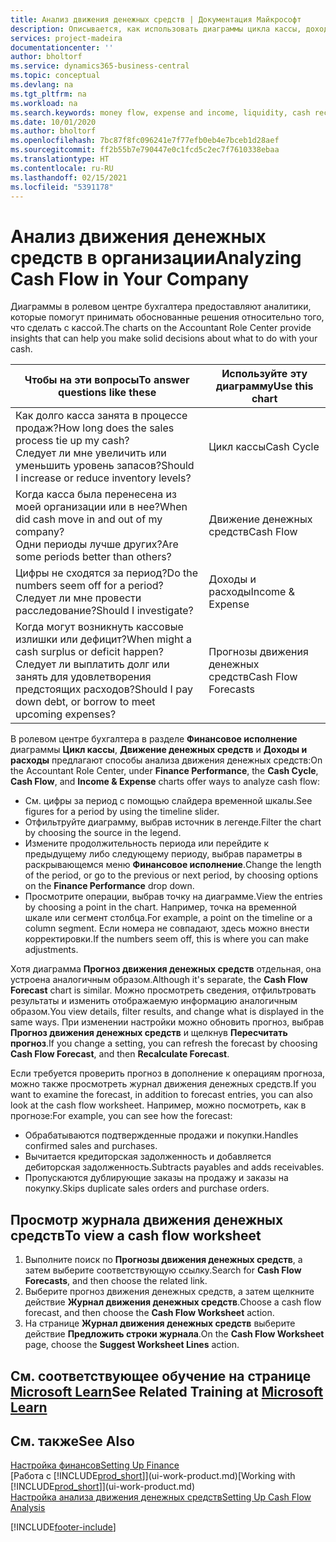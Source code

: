 ```yaml
---
title: Анализ движения денежных средств | Документация Майкрософт
description: Описывается, как использовать диаграммы цикла кассы, дохода и расхода, движения денежных средств и прогноза движения денежных средств для анализа и будущего переноса кассы в организацию и из нее.
services: project-madeira
documentationcenter: ''
author: bholtorf
ms.service: dynamics365-business-central
ms.topic: conceptual
ms.devlang: na
ms.tgt_pltfrm: na
ms.workload: na
ms.search.keywords: money flow, expense and income, liquidity, cash receipts minus cash payments, Cartera
ms.date: 10/01/2020
ms.author: bholtorf
ms.openlocfilehash: 7bc87f8fc096241e7f77efb0eb4e7bceb1d28aef
ms.sourcegitcommit: ff2b55b7e790447e0c1fcd5c2ec7f7610338ebaa
ms.translationtype: HT
ms.contentlocale: ru-RU
ms.lasthandoff: 02/15/2021
ms.locfileid: "5391178"
---
```

# <a name="analyzing-cash-flow-in-your-company"></a><span data-ttu-id="e7b5f-103">Анализ движения денежных средств в организации</span><span class="sxs-lookup"><span data-stu-id="e7b5f-103">Analyzing Cash Flow in Your Company</span></span>
<span data-ttu-id="e7b5f-104">Диаграммы в ролевом центре бухгалтера предоставляют аналитики, которые помогут принимать обоснованные решения относительно того, что сделать с кассой.</span><span class="sxs-lookup"><span data-stu-id="e7b5f-104">The charts on the Accountant Role Center provide insights that can help you make solid decisions about what to do with your cash.</span></span>  

| <span data-ttu-id="e7b5f-105">Чтобы на эти вопросы</span><span class="sxs-lookup"><span data-stu-id="e7b5f-105">To answer questions like these</span></span> | <span data-ttu-id="e7b5f-106">Используйте эту диаграмму</span><span class="sxs-lookup"><span data-stu-id="e7b5f-106">Use this chart</span></span> |
| --- | --- |
| <span data-ttu-id="e7b5f-107">Как долго касса занята в процессе продаж?</span><span class="sxs-lookup"><span data-stu-id="e7b5f-107">How long does the sales process tie up my cash?</span></span></br> <span data-ttu-id="e7b5f-108">Следует ли мне увеличить или уменьшить уровень запасов?</span><span class="sxs-lookup"><span data-stu-id="e7b5f-108">Should I increase or reduce inventory levels?</span></span> |<span data-ttu-id="e7b5f-109">Цикл кассы</span><span class="sxs-lookup"><span data-stu-id="e7b5f-109">Cash Cycle</span></span> |
| <span data-ttu-id="e7b5f-110">Когда касса была перенесена из моей организации или в нее?</span><span class="sxs-lookup"><span data-stu-id="e7b5f-110">When did cash move in and out of my company?</span></span></br> <span data-ttu-id="e7b5f-111">Одни периоды лучше других?</span><span class="sxs-lookup"><span data-stu-id="e7b5f-111">Are some periods better than others?</span></span> |<span data-ttu-id="e7b5f-112">Движение денежных средств</span><span class="sxs-lookup"><span data-stu-id="e7b5f-112">Cash Flow</span></span> |
| <span data-ttu-id="e7b5f-113">Цифры не сходятся за период?</span><span class="sxs-lookup"><span data-stu-id="e7b5f-113">Do the numbers seem off for a period?</span></span></br> <span data-ttu-id="e7b5f-114">Следует ли мне провести расследование?</span><span class="sxs-lookup"><span data-stu-id="e7b5f-114">Should I investigate?</span></span> |<span data-ttu-id="e7b5f-115">Доходы и расходы</span><span class="sxs-lookup"><span data-stu-id="e7b5f-115">Income & Expense</span></span> |
| <span data-ttu-id="e7b5f-116">Когда могут возникнуть кассовые излишки или дефицит?</span><span class="sxs-lookup"><span data-stu-id="e7b5f-116">When might a cash surplus or deficit happen?</span></span></br> <span data-ttu-id="e7b5f-117">Следует ли выплатить долг или занять для удовлетворения предстоящих расходов?</span><span class="sxs-lookup"><span data-stu-id="e7b5f-117">Should I pay down debt, or borrow to meet upcoming expenses?</span></span> |<span data-ttu-id="e7b5f-118">Прогнозы движения денежных средств</span><span class="sxs-lookup"><span data-stu-id="e7b5f-118">Cash Flow Forecasts</span></span> |

<span data-ttu-id="e7b5f-119">В ролевом центре бухгалтера в разделе **Финансовое исполнение** диаграммы **Цикл кассы**, **Движение денежных средств** и **Доходы и расходы** предлагают способы анализа движения денежных средств:</span><span class="sxs-lookup"><span data-stu-id="e7b5f-119">On the Accountant Role Center, under **Finance Performance**, the **Cash Cycle**, **Cash Flow**, and **Income & Expense** charts offer ways to analyze cash flow:</span></span>  

* <span data-ttu-id="e7b5f-120">См. цифры за период с помощью слайдера временной шкалы.</span><span class="sxs-lookup"><span data-stu-id="e7b5f-120">See figures for a period by using the timeline slider.</span></span>  
* <span data-ttu-id="e7b5f-121">Отфильтруйте диаграмму, выбрав источник в легенде.</span><span class="sxs-lookup"><span data-stu-id="e7b5f-121">Filter the chart by choosing the source in the legend.</span></span>  
* <span data-ttu-id="e7b5f-122">Измените продолжительность периода или перейдите к предыдущему либо следующему периоду, выбрав параметры в раскрывающемся меню **Финансовое исполнение**.</span><span class="sxs-lookup"><span data-stu-id="e7b5f-122">Change the length of the period, or go to the previous or next period, by choosing options on the **Finance Performance** drop down.</span></span>  
* <span data-ttu-id="e7b5f-123">Просмотрите операции, выбрав точку на диаграмме.</span><span class="sxs-lookup"><span data-stu-id="e7b5f-123">View the entries by choosing a point in the chart.</span></span> <span data-ttu-id="e7b5f-124">Например, точка на временной шкале или сегмент столбца.</span><span class="sxs-lookup"><span data-stu-id="e7b5f-124">For example, a point on the timeline or a column segment.</span></span> <span data-ttu-id="e7b5f-125">Если номера не совпадают, здесь можно внести корректировки.</span><span class="sxs-lookup"><span data-stu-id="e7b5f-125">If the numbers seem off, this is where you can make adjustments.</span></span>  

<span data-ttu-id="e7b5f-126">Хотя диаграмма **Прогноз движения денежных средств** отдельная, она устроена аналогичным образом.</span><span class="sxs-lookup"><span data-stu-id="e7b5f-126">Although it's separate, the **Cash Flow Forecast** chart is similar.</span></span> <span data-ttu-id="e7b5f-127">Можно просмотреть сведения, отфильтровать результаты и изменить отображаемую информацию аналогичным образом.</span><span class="sxs-lookup"><span data-stu-id="e7b5f-127">You view details, filter results, and change what is displayed in the same ways.</span></span> <span data-ttu-id="e7b5f-128">При изменении настройки можно обновить прогноз, выбрав **Прогноз движения денежных средств** и щелкнув **Пересчитать прогноз**.</span><span class="sxs-lookup"><span data-stu-id="e7b5f-128">If you change a setting, you can refresh the forecast by choosing **Cash Flow Forecast**, and then **Recalculate Forecast**.</span></span>

<span data-ttu-id="e7b5f-129">Если требуется проверить прогноз в дополнение к операциям прогноза, можно также просмотреть журнал движения денежных средств.</span><span class="sxs-lookup"><span data-stu-id="e7b5f-129">If you want to examine the forecast, in addition to forecast entries, you can also look at the cash flow worksheet.</span></span> <span data-ttu-id="e7b5f-130">Например, можно посмотреть, как в прогнозе:</span><span class="sxs-lookup"><span data-stu-id="e7b5f-130">For example, you can see how the forecast:</span></span>

* <span data-ttu-id="e7b5f-131">Обрабатываются подтвержденные продажи и покупки.</span><span class="sxs-lookup"><span data-stu-id="e7b5f-131">Handles confirmed sales and purchases.</span></span>  
* <span data-ttu-id="e7b5f-132">Вычитается кредиторская задолженность и добавляется дебиторская задолженность.</span><span class="sxs-lookup"><span data-stu-id="e7b5f-132">Subtracts payables and adds receivables.</span></span>  
* <span data-ttu-id="e7b5f-133">Пропускаются дублирующие заказы на продажу и заказы на покупку.</span><span class="sxs-lookup"><span data-stu-id="e7b5f-133">Skips duplicate sales orders and purchase orders.</span></span>  

## <a name="to-view-a-cash-flow-worksheet"></a><span data-ttu-id="e7b5f-134">Просмотр журнала движения денежных средств</span><span class="sxs-lookup"><span data-stu-id="e7b5f-134">To view a cash flow worksheet</span></span>
1. <span data-ttu-id="e7b5f-135">Выполните поиск по **Прогнозы движения денежных средств**, а затем выберите соответствующую ссылку.</span><span class="sxs-lookup"><span data-stu-id="e7b5f-135">Search for **Cash Flow Forecasts**, and then choose the related link.</span></span>  
2. <span data-ttu-id="e7b5f-136">Выберите прогноз движения денежных средств, а затем щелкните действие **Журнал движения денежных средств**.</span><span class="sxs-lookup"><span data-stu-id="e7b5f-136">Choose a cash flow forecast, and then choose the **Cash Flow Worksheet** action.</span></span>  
3. <span data-ttu-id="e7b5f-137">На странице **Журнал движения денежных средств** выберите действие **Предложить строки журнала**.</span><span class="sxs-lookup"><span data-stu-id="e7b5f-137">On the **Cash Flow Worksheet** page, choose the **Suggest Worksheet Lines** action.</span></span>  

## <a name="see-related-training-at-microsoft-learn"></a><span data-ttu-id="e7b5f-138">См. соответствующее обучение на странице [Microsoft Learn](/learn/modules/forecast-cash-flow-dynamics-365-business-central/index)</span><span class="sxs-lookup"><span data-stu-id="e7b5f-138">See Related Training at [Microsoft Learn](/learn/modules/forecast-cash-flow-dynamics-365-business-central/index)</span></span>

## <a name="see-also"></a><span data-ttu-id="e7b5f-139">См. также</span><span class="sxs-lookup"><span data-stu-id="e7b5f-139">See Also</span></span>
[<span data-ttu-id="e7b5f-140">Настройка финансов</span><span class="sxs-lookup"><span data-stu-id="e7b5f-140">Setting Up Finance</span></span>](finance-setup-finance.md)  
<span data-ttu-id="e7b5f-141">[Работа с [!INCLUDE[prod_short](includes/prod_short.md)]](ui-work-product.md)</span><span class="sxs-lookup"><span data-stu-id="e7b5f-141">[Working with [!INCLUDE[prod_short](includes/prod_short.md)]](ui-work-product.md)</span></span>  
[<span data-ttu-id="e7b5f-142">Настройка анализа движения денежных средств</span><span class="sxs-lookup"><span data-stu-id="e7b5f-142">Setting Up Cash Flow Analysis</span></span>](finance-setup-cash-flow-analyses.md)  


[!INCLUDE[footer-include](includes/footer-banner.md)]